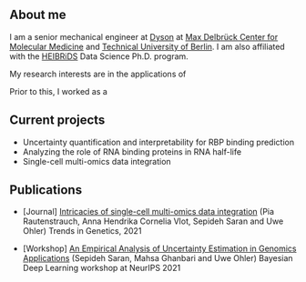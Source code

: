 ## About me

I am a senior mechanical engineer at [Dyson](https://www.dyson.co.uk/en) at [Max Delbrück Center for Molecular Medicine](https://www.mdc-berlin.de) and [Technical University of Berlin](https://www.tu.berlin/en/). I am also affiliated with the [HEIBRiDS](http://heibrids.berlin/) Data Science Ph.D. program. 

My research interests are in the applications of 

Prior to this, I worked as a


## Current projects 

* Uncertainty quantification and interpretability for RBP binding prediction
* Analyzing the role of RNA binding proteins in RNA half-life
* Single-cell multi-omics data integration

## Publications

* [Journal] [Intricacies of single-cell multi-omics data integration](https://doi.org/10.1016/j.tig.2021.08.012) (Pia Rautenstrauch, Anna Hendrika Cornelia Vlot, Sepideh Saran and Uwe Ohler) Trends in Genetics, 2021

* [Workshop] [An Empirical Analysis of Uncertainty Estimation in Genomics Applications](http://bayesiandeeplearning.org/2021/papers/74.pdf) (Sepideh Saran, Mahsa Ghanbari and Uwe Ohler) Bayesian Deep Learning workshop at NeurIPS 2021 
